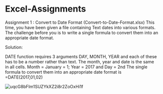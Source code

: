 # Excel-Assignments
 Assignment 1 : Convert to Date Format (Convert-to-Date-Format.xlsx)
This time, you have been given a file containing Text dates into various formats. The challenge before you is to write a single formula to convert them into an appropriate date format.

Solution:

DATE function requires 3 arguments DAY, MONTH, YEAR and each of these has to be a number rather than text.
The month, year and date is the same in all cells. Month = January = 1; Year = 2017 and Day = 2nd
The single formula to convert them into an appropriate date format is 
=DATE(2017,01,02)

![uqcG8bFIm1SUZYkXZ2i8r2ZoOxHi1f](https://user-images.githubusercontent.com/64329254/188565615-2417fa81-5ea7-482b-a95c-c893a6b7b131.png)


